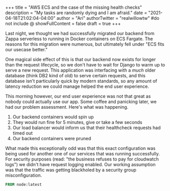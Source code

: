 +++
title = "AWS ECS and the case of the missing health checks"
description = "My tasks are randomly dying and I am afraid."
date = "2021-04-18T21:02:04-04:00"
author = "Ari"
authorTwitter = "realwillowtw" #do not include @
showFullContent = false
draft = true
+++

Last night, we thought we had successfully migrated our backend from Zappa serverless to running in Docker containers on ECS Fargate. The reasons for this migration were numerous, but ultimately fell under "ECS fits our usecase better."

One magical side effect of this is that our backend now exists for longer than the request lifecycle, so we don't have to wait for Django to warm up to serve a new request. This application was interfacing with a _much_ older database (think DB2 kind of old) to serve certain requests, and this database isn't particularly quick by modern standards, so any amount of latency reduction we could manage helped the end user experience.

This morning however, our end user experience was not that great as nobody could actually use our app. Some coffee and panicking later, we had our problem assessment. Here's what was happening.

1. Our backend containers would spin up
2. They would run fine for 5 minutes, give or take a few seconds
3. Our load balancer would inform us that their healthcheck requests had timed out
4. Our backend containers were pruned

What made this exceptionally odd was that this exact configuration was being used for another one of our services that was running successfully. For security purposes (read: "the business refuses to pay for cloudwatch logs") we didn't have request logging enabled. Our working assumption was that the traffic was getting blackholed by a security group misconfiguration.

```Dockerfile
FROM node:latest
```
